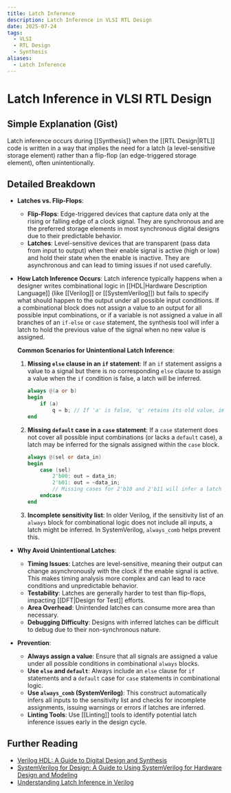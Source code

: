 ```yaml
---
title: Latch Inference
description: Latch Inference in VLSI RTL Design
date: 2025-07-24
tags:
  - VLSI
  - RTL Design
  - Synthesis
aliases:
  - Latch Inference
---
```


# Latch Inference in VLSI RTL Design

## Simple Explanation (Gist)
Latch inference occurs during [[Synthesis]] when the [[RTL Design|RTL]] code is written in a way that implies the need for a latch (a level-sensitive storage element) rather than a flip-flop (an edge-triggered storage element), often unintentionally.

## Detailed Breakdown

*   **Latches vs. Flip-Flops**: 
    *   **Flip-Flops**: Edge-triggered devices that capture data only at the rising or falling edge of a clock signal. They are synchronous and are the preferred storage elements in most synchronous digital designs due to their predictable behavior.
    *   **Latches**: Level-sensitive devices that are transparent (pass data from input to output) when their enable signal is active (high or low) and hold their state when the enable is inactive. They are asynchronous and can lead to timing issues if not used carefully.

*   **How Latch Inference Occurs**: Latch inference typically happens when a designer writes combinational logic in [[HDL|Hardware Description Language]] (like [[Verilog]] or [[SystemVerilog]]) but fails to specify what should happen to the output under all possible input conditions. If a combinational block does not assign a value to an output for all possible input combinations, or if a variable is not assigned a value in all branches of an `if-else` or `case` statement, the synthesis tool will infer a latch to hold the previous value of the signal when no new value is assigned.

    **Common Scenarios for Unintentional Latch Inference**: 
    1.  **Missing `else` clause in an `if` statement**: If an `if` statement assigns a value to a signal but there is no corresponding `else` clause to assign a value when the `if` condition is false, a latch will be inferred.
        ```verilog
        always @(a or b)
        begin
            if (a)
                q = b; // If 'a' is false, 'q' retains its old value, implying a latch
        end
        ```
    2.  **Missing `default` case in a `case` statement**: If a `case` statement does not cover all possible input combinations (or lacks a `default` case), a latch may be inferred for the signals assigned within the `case` block.
        ```verilog
        always @(sel or data_in)
        begin
            case (sel)
                2'b00: out = data_in;
                2'b01: out = ~data_in;
                // Missing cases for 2'b10 and 2'b11 will infer a latch for 'out'
            endcase
        end
        ```
    3.  **Incomplete sensitivity list**: In older Verilog, if the sensitivity list of an `always` block for combinational logic does not include all inputs, a latch might be inferred. In SystemVerilog, `always_comb` helps prevent this.

*   **Why Avoid Unintentional Latches**: 
    *   **Timing Issues**: Latches are level-sensitive, meaning their output can change asynchronously with the clock if the enable signal is active. This makes timing analysis more complex and can lead to race conditions and unpredictable behavior.
    *   **Testability**: Latches are generally harder to test than flip-flops, impacting [[DFT|Design for Test]] efforts.
    *   **Area Overhead**: Unintended latches can consume more area than necessary.
    *   **Debugging Difficulty**: Designs with inferred latches can be difficult to debug due to their non-synchronous nature.

*   **Prevention**: 
    *   **Always assign a value**: Ensure that all signals are assigned a value under all possible conditions in combinational `always` blocks.
    *   **Use `else` and `default`**: Always include an `else` clause for `if` statements and a `default` case for `case` statements in combinational logic.
    *   **Use `always_comb` (SystemVerilog)**: This construct automatically infers all inputs to the sensitivity list and checks for incomplete assignments, issuing warnings or errors if latches are inferred.
    *   **Linting Tools**: Use [[Linting]] tools to identify potential latch inference issues early in the design cycle.

## Further Reading

*   [Verilog HDL: A Guide to Digital Design and Synthesis](https://www.amazon.com/Verilog-HDL-Guide-Digital-Synthesis/dp/0130870709)
*   [SystemVerilog for Design: A Guide to Using SystemVerilog for Hardware Design and Modeling](https://www.amazon.com/SystemVerilog-Design-Hardware-Modeling-Verification/dp/0137033311)
*   [Understanding Latch Inference in Verilog](https://www.asic-world.com/verilog/latch_inference.html)